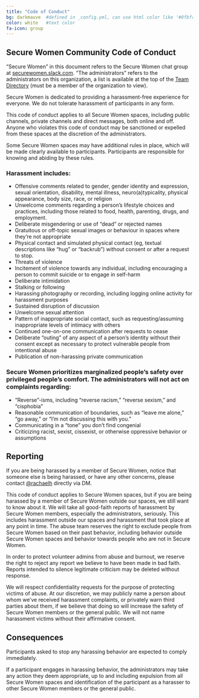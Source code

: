 ```yaml
---
title: "Code of Conduct"
bg: darkmauve  #defined in _config.yml, can use html color like '#0fbfcf'
color: white   #text color
fa-icon: group
---
```


## Secure Women Community Code of Conduct ##

“Secure Women” in this document refers to the Secure Women chat group at [securewomen.slack.com](http://securewomen.slack.com). “The administrators” refers to the administrators on this organization, a list is available at the top of the [Team Directory](https://womenintech.slack.com/team) (must be a member of the organization to view).

Secure Women is dedicated to providing a harassment-free experience for everyone. We do not tolerate harassment of participants in any form.

This code of conduct applies to all Secure Women spaces, including public channels, private channels and direct messages, both online and off. Anyone who violates this code of conduct may be sanctioned or expelled from these spaces at the discretion of the administrators.

Some Secure Women spaces may have additional rules in place, which will be made clearly available to participants. Participants are responsible for knowing and abiding by these rules.

### Harassment includes: ##

- Offensive comments related to gender, gender identity and expression, sexual orientation, disability, mental illness, neuro(a)typicality, physical appearance, body size, race, or religion
- Unwelcome comments regarding a person’s lifestyle choices and practices, including those related to food, health, parenting, drugs, and employment.
- Deliberate misgendering or use of “dead” or rejected names
- Gratuitous or off-topic sexual images or behaviour in spaces where they’re not appropriate
- Physical contact and simulated physical contact (eg, textual descriptions like “hug” or “backrub”) without consent or after a request to stop.
- Threats of violence
- Incitement of violence towards any individual, including encouraging a person to commit suicide or to engage in self-harm
- Deliberate intimidation
- Stalking or following
- Harassing photography or recording, including logging online activity for harassment purposes
- Sustained disruption of discussion
- Unwelcome sexual attention
- Pattern of inappropriate social contact, such as requesting/assuming inappropriate levels of intimacy with others
- Continued one-on-one communication after requests to cease
- Deliberate “outing” of any aspect of a person’s identity without their consent except as necessary to protect vulnerable people from intentional abuse
- Publication of non-harassing private communication

### Secure Women prioritizes marginalized people’s safety over privileged people’s comfort. The administrators will not act on complaints regarding: ###

- “Reverse”-isms, including “reverse racism,” “reverse sexism,” and “cisphobia”
- Reasonable communication of boundaries, such as “leave me alone,” “go away,” or “I’m not discussing this with you.”
- Communicating in a “tone” you don’t find congenial
- Criticizing racist, sexist, cissexist, or otherwise oppressive behavior or assumptions

## Reporting ##

If you are being harassed by a member of Secure Women, notice that someone else is being harassed, or have any other concerns, please contact [@rachaelh](https://womenintech.slack.com/team/rachaelh) directly via DM.

This code of conduct applies to Secure Women spaces, but if you are being harassed by a member of Secure Women outside our spaces, we still want to know about it. We will take all good-faith reports of harassment by Secure Women members, especially the administrators, seriously. This includes harassment outside our spaces and harassment that took place at any point in time. The abuse team reserves the right to exclude people from Secure Women based on their past behavior, including behavior outside Secure Women spaces and behavior towards people who are not in Secure Women.

In order to protect volunteer admins from abuse and burnout, we reserve the right to reject any report we believe to have been made in bad faith. Reports intended to silence legitimate criticism may be deleted without response.

We will respect confidentiality requests for the purpose of protecting victims of abuse. At our discretion, we may publicly name a person about whom we’ve received harassment complaints, or privately warn third parties about them, if we believe that doing so will increase the safety of Secure Women members or the general public. We will not name harassment victims without their affirmative consent.

## Consequences ##

Participants asked to stop any harassing behavior are expected to comply immediately.

If a participant engages in harassing behavior, the administrators may take any action they deem appropriate, up to and including expulsion from all Secure Women spaces and identification of the participant as a harasser to other Secure Women members or the general public.